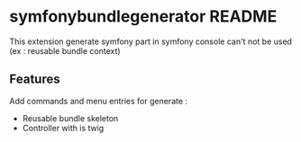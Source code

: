 # symfonybundlegenerator README

This extension generate symfony part in symfony console can't not be used (ex : reusable bundle context)

## Features

Add commands and menu entries for generate :
- Reusable bundle skeleton
- Controller with is twig 
